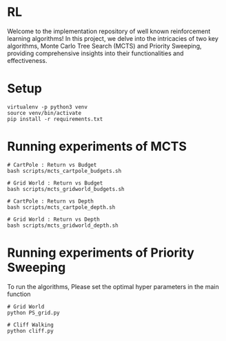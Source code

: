# RL
Welcome to the implementation repository of well known reinforcement learning algorithms! In this project, we delve into the intricacies of two key algorithms, Monte Carlo Tree Search (MCTS) and Priority Sweeping, providing comprehensive insights into their functionalities and effectiveness.

# Setup

```
virtualenv -p python3 venv
source venv/bin/activate
pip install -r requirements.txt
```

# Running experiments of MCTS

```
# CartPole : Return vs Budget
bash scripts/mcts_cartpole_budgets.sh

# Grid World : Return vs Budget
bash scripts/mcts_gridworld_budgets.sh

# CartPole : Return vs Depth
bash scripts/mcts_cartpole_depth.sh

# Grid World : Return vs Depth
bash scripts/mcts_gridworld_depth.sh

```

# Running experiments of Priority Sweeping
To run the algorithms, Please set the optimal hyper parameters in the main function

```
# Grid World
python PS_grid.py

# Cliff Walking
python cliff.py
```
